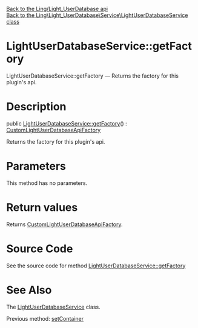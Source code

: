 [Back to the Ling/Light_UserDatabase api](https://github.com/lingtalfi/Light_UserDatabase/blob/master/doc/api/Ling/Light_UserDatabase.md)<br>
[Back to the Ling\Light_UserDatabase\Service\LightUserDatabaseService class](https://github.com/lingtalfi/Light_UserDatabase/blob/master/doc/api/Ling/Light_UserDatabase/Service/LightUserDatabaseService.md)


LightUserDatabaseService::getFactory
================



LightUserDatabaseService::getFactory — Returns the factory for this plugin's api.




Description
================


public [LightUserDatabaseService::getFactory](https://github.com/lingtalfi/Light_UserDatabase/blob/master/doc/api/Ling/Light_UserDatabase/Service/LightUserDatabaseService/getFactory.md)() : [CustomLightUserDatabaseApiFactory](https://github.com/lingtalfi/Light_UserDatabase/blob/master/doc/api/Ling/Light_UserDatabase/Api/Custom/CustomLightUserDatabaseApiFactory.md)




Returns the factory for this plugin's api.




Parameters
================

This method has no parameters.


Return values
================

Returns [CustomLightUserDatabaseApiFactory](https://github.com/lingtalfi/Light_UserDatabase/blob/master/doc/api/Ling/Light_UserDatabase/Api/Custom/CustomLightUserDatabaseApiFactory.md).








Source Code
===========
See the source code for method [LightUserDatabaseService::getFactory](https://github.com/lingtalfi/Light_UserDatabase/blob/master/Service/LightUserDatabaseService.php#L59-L67)


See Also
================

The [LightUserDatabaseService](https://github.com/lingtalfi/Light_UserDatabase/blob/master/doc/api/Ling/Light_UserDatabase/Service/LightUserDatabaseService.md) class.

Previous method: [setContainer](https://github.com/lingtalfi/Light_UserDatabase/blob/master/doc/api/Ling/Light_UserDatabase/Service/LightUserDatabaseService/setContainer.md)<br>

